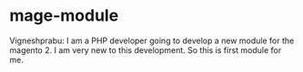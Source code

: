 # mage-module

Vigneshprabu: I am  a PHP developer going to develop a new module for the magento 2. I am very new to this development. So this is first module for me.
